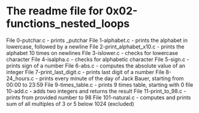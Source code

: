 # The readme file for 0x02-functions_nested_loops
File 0-putchar.c - prints _putchar
File 1-alphabet.c - prints the alphabet in lowercase, followed by a newline
File 2-print_alphabet_x10.c - prints the alphabet 10 times on newlines
File 3-islower.c - checks for lowercase character
File 4-isalpha.c - checks for alphabetic character
File 5-sign.c - prints sign of a number
File 6-abs.c - computes the absolute value of an integer
File 7-print_last_digit.c - prints last digit of a number
File 8-24_hours.c - prints every minute of the day of Jack Bauer, starting from 00:00 to 23:59
File 9-times_table.c - prints 9 times table, starting with 0
file 10-add.c - adds two integers and returns the result
File 11-print_to_98.c - prints from provided number to 98
File 101-natural.c - computes and prints sum of all multiples of 3 or 5 below 1024 (excluded)
